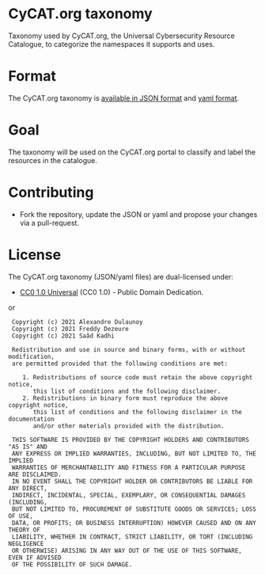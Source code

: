 
# CyCAT.org taxonomy

Taxonomy used by CyCAT.org, the Universal Cybersecurity Resource Catalogue, to categorize the namespaces it supports and uses.

# Format

The CyCAT.org taxonomy is [available in JSON format](https://github.com/CyCat-project/cycat-taxonomy/blob/main/json/machinetag.json) and [yaml format](https://github.com/CyCat-project/cycat-taxonomy/blob/main/yaml/machinetag.yaml).

# Goal

The taxonomy will be used on the CyCAT.org portal to classify and label the resources in the catalogue.

# Contributing

- Fork the repository, update the JSON or yaml and propose your changes via a pull-request.

# License

The CyCAT.org taxonomy (JSON/yaml files) are dual-licensed under:

- [CC0 1.0 Universal](https://creativecommons.org/publicdomain/zero/1.0/legalcode) (CC0 1.0) - Public Domain Dedication.

or

~~~~
 Copyright (c) 2021 Alexandre Dulaunoy 
 Copyright (c) 2021 Freddy Dezeure
 Copyright (c) 2021 Saâd Kadhi 

 Redistribution and use in source and binary forms, with or without modification,
 are permitted provided that the following conditions are met:

    1. Redistributions of source code must retain the above copyright notice,
       this list of conditions and the following disclaimer.
    2. Redistributions in binary form must reproduce the above copyright notice,
       this list of conditions and the following disclaimer in the documentation
       and/or other materials provided with the distribution.

 THIS SOFTWARE IS PROVIDED BY THE COPYRIGHT HOLDERS AND CONTRIBUTORS "AS IS" AND
 ANY EXPRESS OR IMPLIED WARRANTIES, INCLUDING, BUT NOT LIMITED TO, THE IMPLIED
 WARRANTIES OF MERCHANTABILITY AND FITNESS FOR A PARTICULAR PURPOSE ARE DISCLAIMED.
 IN NO EVENT SHALL THE COPYRIGHT HOLDER OR CONTRIBUTORS BE LIABLE FOR ANY DIRECT,
 INDIRECT, INCIDENTAL, SPECIAL, EXEMPLARY, OR CONSEQUENTIAL DAMAGES (INCLUDING,
 BUT NOT LIMITED TO, PROCUREMENT OF SUBSTITUTE GOODS OR SERVICES; LOSS OF USE,
 DATA, OR PROFITS; OR BUSINESS INTERRUPTION) HOWEVER CAUSED AND ON ANY THEORY OF
 LIABILITY, WHETHER IN CONTRACT, STRICT LIABILITY, OR TORT (INCLUDING NEGLIGENCE
 OR OTHERWISE) ARISING IN ANY WAY OUT OF THE USE OF THIS SOFTWARE, EVEN IF ADVISED
 OF THE POSSIBILITY OF SUCH DAMAGE.
~~~~~

